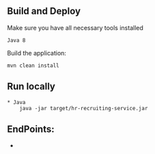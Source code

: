 Build and Deploy
----------------------

Make sure you have all necessary tools installed

    Java 8
    
Build the application:

    mvn clean install
     
Run locally
----------------------

    * Java
        java -jar target/hr-recruiting-service.jar 
    

EndPoints:
----------
* 